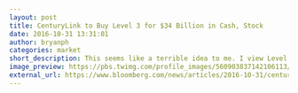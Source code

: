 ```yaml
---
layout: post
title: CenturyLink to Buy Level 3 for $34 Billion in Cash, Stock
date: 2016-10-31 13:31:01
author: bryanph
categories: market
short_description: This seems like a terrible idea to me. I view Level 3 as a very important player in backbone infrastructure in the US. Unless CenturyLink looks to replace their POTS last-mile practices with actual fiber in the ground, it's not going to do anything terribly good for the consumer.
image_preview: https://pbs.twimg.com/profile_images/560903837142106113/zKAHifZH.jpeg
external_url: https://www.bloomberg.com/news/articles/2016-10-31/centurylink-agrees-to-buy-level-3-for-34-billion-in-cash-stock
---
```

